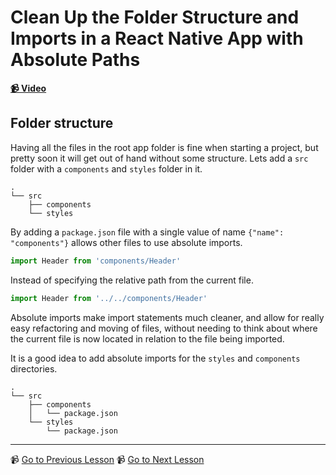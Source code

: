 # Clean Up the Folder Structure and Imports in a React Native App with Absolute Paths

**[📹 Video](https://egghead.io/lessons/react-native-clean-up-the-folder-structure-and-imports-in-a-react-native-app-with-absolute-paths)**

## Folder structure

Having all the files in the root app folder is fine when starting a project, but pretty soon it will get out of hand without some structure. Lets add a `src` folder with a `components` and `styles` folder in it.

```
.
└── src
    ├── components
    └── styles
```

By adding a `package.json` file with a single value of name `{"name": "components"}` allows other files to use absolute imports.

```jsx
import Header from 'components/Header'
```

Instead of specifying the relative path from the current file.

```jsx
import Header from '../../components/Header'
```

Absolute imports make import statements much cleaner, and allow for really easy refactoring and moving of files, without needing to think about where the current file is now located in relation to the file being imported.

It is a good idea to add absolute imports for the `styles` and `components` directories.

```
.
└── src
    ├── components
    │   └── package.json
    └── styles
        └── package.json
```

---

📹 [Go to Previous Lesson](https://egghead.io/lessons/react-native-style-react-native-components-differently-on-ios-and-android)
📹 [Go to Next Lesson](https://egghead.io/lessons/react-native-scroll-elements-on-a-react-native-screen-with-scrollview)
